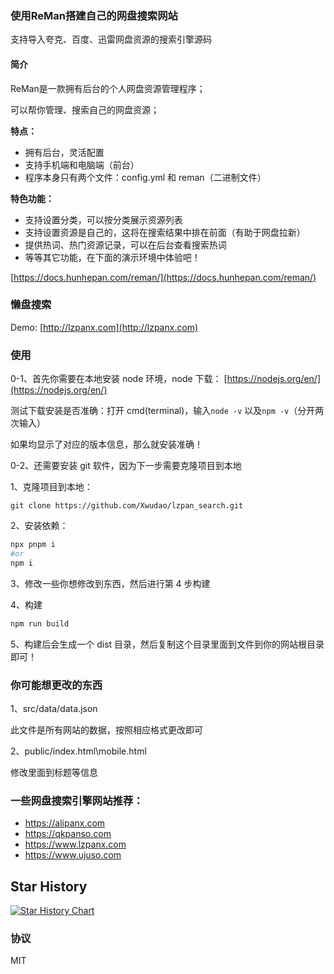 ### 使用ReMan搭建自己的网盘搜索网站

支持导入夸克、百度、迅雷网盘资源的搜索引擎源码

#### 简介

ReMan是一款拥有后台的个人网盘资源管理程序；

可以帮你管理、搜索自己的网盘资源；

**特点：**

- 拥有后台，灵活配置
- 支持手机端和电脑端（前台）
- 程序本身只有两个文件：config.yml 和 reman（二进制文件）


**特色功能：**

- 支持设置分类，可以按分类展示资源列表
- 支持设置资源是自己的，这将在搜索结果中排在前面（有助于网盘拉新）
- 提供热词、热门资源记录，可以在后台查看搜索热词
- 等等其它功能，在下面的演示环境中体验吧！



[https://docs.hunhepan.com/reman/](https://docs.hunhepan.com/reman/)



### 懒盘搜索

Demo: [http://lzpanx.com](http://lzpanx.com)

### 使用

0-1、首先你需要在本地安装 node 环境，node 下载： [https://nodejs.org/en/](https://nodejs.org/en/)

测试下载安装是否准确：打开 cmd(terminal)，输入`node -v` 以及`npm -v`（分开两次输入）

如果均显示了对应的版本信息，那么就安装准确！

0-2、还需要安装 git 软件，因为下一步需要克隆项目到本地

1、克隆项目到本地：

`git clone https://github.com/Xwudao/lzpan_search.git`

2、安装依赖：

```bash
npx pnpm i 
#or 
npm i
```

3、修改一些你想修改到东西，然后进行第 4 步构建

4、构建

```bash
npm run build
```


5、构建后会生成一个 dist 目录，然后复制这个目录里面到文件到你的网站根目录即可！

### 你可能想更改的东西

1、src/data/data.json

此文件是所有网站的数据，按照相应格式更改即可

2、public/index.html\mobile.html

修改里面到标题等信息


### 一些网盘搜索引擎网站推荐：

- https://alipanx.com
- https://qkpanso.com
- https://www.lzpanx.com
- https://www.ujuso.com


## Star History

[![Star History Chart](https://api.star-history.com/svg?repos=Xwudao/lzpan_search&type=Date)](https://star-history.com/#Xwudao/lzpan_search&Date)

### 协议

MIT
